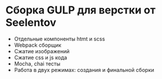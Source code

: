 <h1>Сборка GULP для верстки от Seelentov</h1>

- Отдельные компоненты htmt и scss
- Webpack сборщик
- Сжатие изображений
- Сжатие css и js кода
- Mocha, chai тесты
- Работа в двух режимах: создания и финальной сборки